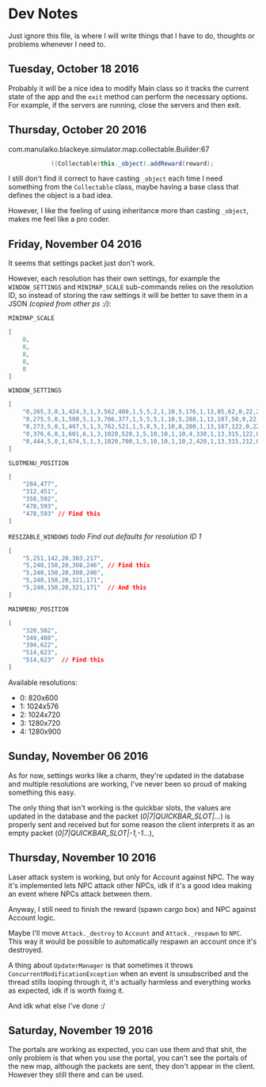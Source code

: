 Dev Notes
=========

Just ignore this file, is where I will write things that I have to do, thoughts or problems whenever I need to.

Tuesday, October 18 2016
------------------------
Probably it will be a nice idea to modify Main class so it tracks the current state of the app and the `exit` method
can perform the necessary options.
For example, if the servers are running, close the servers and then exit.

Thursday, October 20 2016
-------------------------
com.manulaiko.blackeye.simulator.map.collectable.Builder:67
```java
            ((Collectable)this._object).addReward(reward);
```

I still don't find it correct to have casting `_object` each time I need something from the `Collectable`
class, maybe having a base class that defines the object is a bad idea.

However, I like the feeling of using inheritance more than casting `_object`, makes me feel like a pro coder.

Friday, November 04 2016
------------------------
It seems that settings packet just don't work.

However, each resolution has their own settings, for example the `WINDOW_SETTINGS` and `MINIMAP_SCALE` sub-commands relies on the resolution ID, so instead of storing the raw settings it will be better to save them in a JSON  *(copied from other ps :/)*:

`MINIMAP_SCALE`
```json
[
    8,
    8,
    8,
    8,
    8
]
```

`WINDOW_SETTINGS`
```json
[
    "0,265,3,0,1,424,3,1,3,562,400,1,5,5,2,1,10,5,176,1,13,85,62,0,22,245,200,0,23,604,116,1,24,182,37,0",
    "0,275,5,0,1,500,5,1,3,766,377,1,5,5,5,1,10,5,288,1,13,187,50,0,22,347,188,0,23,500,9,1,24,284,25,0",
    "0,273,5,0,1,497,5,1,3,762,521,1,5,8,5,1,10,8,280,1,13,187,122,0,22,347,260,0,23,804,138,1,24,284,97,0",
    "0,376,6,0,1,601,6,1,3,1020,520,1,5,10,10,1,10,4,330,1,13,315,122,0,22,475,260,0,23,1060,131,1,24,412,97,0",
    "0,444,5,0,1,674,5,1,3,1020,700,1,5,10,10,1,10,2,420,1,13,315,212,0,22,475,350,0,23,1059,200,1,24,412,187,0"
]
```

`SLOTMENU_POSITION`
```json
[
    "284,477",
    "312,451",
    "358,592",
    "478,593",
    "478,593" // Find this
]
```

`RESIZABLE_WINDOWS` *todo Find out defaults for resolution ID 1*
```json
[
    "5,251,142,20,303,217",
    "5,240,150,20,308,246", // Find this
    "5,240,150,20,308,246",
    "5,240,150,20,321,171",
    "5,240,150,20,321,171"  // And this
]
```

`MAINMENU_POSITION`
```json
[
    "320,502",
    "349,480",
    "394,622",
    "514,623",
    "514,623"  // Find this
]
```

Available resolutions:
 * 0: 820x600
 * 1: 1024x576
 * 2: 1024x720
 * 3: 1280x720
 * 4: 1280x900

Sunday, November 06 2016
------------------------

As for now, settings works like a charm, they're updated in the database and multiple resolutions are working, I've never been so proud of making something this easy.

The only thing that isn't working is the quickbar slots, the values are updated in the database and the packet (*0|7|QUICKBAR_SLOT|...*) is properly sent and received but for some reason the client interprets it as an empty packet (*0|7|QUICKBAR_SLOT|-1,-1...*),

Thursday, November 10 2016
--------------------------

Laser attack system is working, but only for Account against NPC.
The way it's implemented lets NPC attack other NPCs, idk if it's a good idea making an event where NPCs attack between them.

Anyway, I still need to finish the reward (spawn cargo box) and NPC against Account logic.

Maybe I'll move `Attack._destroy` to `Account` and `Attack._respawn` to `NPC`.
This way it would be possible to automatically respawn an account once it's destroyed.

A thing about `UpdaterManager` is that sometimes it throws `ConcurrentModificationException` when an event is unsubscribed and the thread stills looping through it, it's actually harmless and everything works as expected, idk if is worth fixing it.

And idk what else I've done :/

Saturday, November 19 2016
--------------------------

The portals are working as expected, you can use them and that shit,
the only problem is that when you use the portal, you can't see the portals
of the new map, although the packets are sent, they don't appear in the client.
However they still there and can be used.

